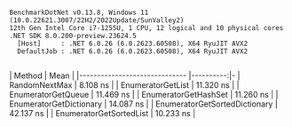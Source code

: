 ```

BenchmarkDotNet v0.13.8, Windows 11 (10.0.22621.3007/22H2/2022Update/SunValley2)
12th Gen Intel Core i7-1255U, 1 CPU, 12 logical and 10 physical cores
.NET SDK 8.0.200-preview.23624.5
  [Host]     : .NET 6.0.26 (6.0.2623.60508), X64 RyuJIT AVX2
  DefaultJob : .NET 6.0.26 (6.0.2623.60508), X64 RyuJIT AVX2


```
| Method                        | Mean      | 
|------------------------------ |----------:|-
| RandomNextMax                 |  8.108 ns | 
| EnumeratorGetList             | 11.320 ns | 
| EnumeratorGetQueue            | 11.469 ns | 
| EnumeratorGetHashSet          | 11.260 ns | 
| EnumeratorGetDictionary       | 14.087 ns | 
| EnumeratorGetSortedDictionary | 42.137 ns | 
| EnumeratorGetSortedList       | 10.233 ns | 
